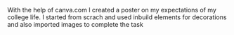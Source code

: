With the help of canva.com I created a poster on my expectations of my college life.
I started from scrach and used inbuild elements for decorations and also imported images to complete the task
